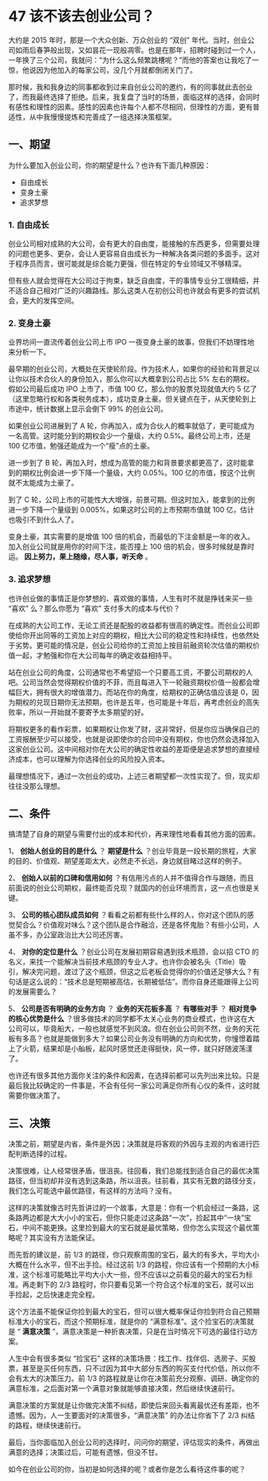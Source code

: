 
47 该不该去创业公司？
============

大约是 2015 年时，那是一个大众创新、万众创业的 “双创” 年代。当时，创业公司如雨后春笋般出现，又如昙花一现般凋零。也是在那年，招聘时碰到过一个人，一年换了三个公司，我就问：“为什么这么频繁跳槽呢？”而他的答案也让我吃了一惊，他说因为他加入的每家公司，没几个月就都倒闭关门了。

那时候，我和我身边的同事都收到过来自创业公司的邀约，有的同事就此去创业了，而我最终选择了拒绝。后来，我复盘了当时的场景，面临这样的选择，会同时有感性和理性的因素。感性的因素也许每个人都不尽相同，但理性的方面，更有普适性，从中我慢慢提炼和完善成了一组选择决策框架。

一、期望
----

为什么要加入创业公司，你的期望是什么？也许有下面几种原因：

* 自由成长
* 变身土豪
* 追求梦想

### 1. 自由成长

创业公司相对成熟的大公司，会有更大的自由度，能接触的东西更多，但需要处理的问题也更多、更杂，会让人更容易自由成长为一种解决各类问题的多面手。这对于程序员而言，很可能就是综合能力更强，但在特定的专业领域又不够精深。

但有些人就会觉得在大公司过于拘束，缺乏自由度，干的事情专业分工很精细，并不适合自己相对广泛的兴趣路线。那么这类人在初创公司也许就会有更多的尝试机会，更大的发挥空间。

### 2. 变身土豪

业界坊间一直流传着创业公司上市 IPO 一夜变身土豪的故事，但我们不妨理性地来分析一下。

最早期的创业公司，大概处在天使轮阶段。作为技术人，如果你的经验和背景足以让你以技术合伙人的身份加入，那么你可以大概拿到公司占比 5% 左右的期权。假如公司最后成功 IPO 上市了，市值 100 亿，那么你的股票兑现就值大约 5 亿了（这里忽略行权和各类税务成本），成功变身土豪。但关键点在于，从天使轮到上市途中，统计数据上显示会倒下 99% 的创业公司。

如果创业公司进展到了 A 轮，你再加入，成为合伙人的概率就低了，更可能成为一名高管。这时能分到的期权会少一个量级，大约 0.5%。最终公司上市，还是 100 亿市值，勉强还能成为一个“瘦”点的土豪。

进一步到了 B 轮，再加入时，想成为高管的能力和背景要求都更高了，这时能拿到的期权比例会进一步下降一个量级，大约 0.05%。100 亿的市值，按这个比例就不太能成为土豪了。

到了 C 轮，公司上市的可能性大大增强，前景可期。但这时加入，能拿到的比例进一步下降一个量级到 0.005%，如果这时公司的上市预期市值就 100 亿，估计也吸引不到什么人了。

变身土豪，其实需要的是增值 100 倍的机会，而最低的下注金额是一年的收入。加入创业公司就是用你的时间下注，能否撞上 100 倍的机会，很多时候就是靠时运。  **因上努力，果上随缘，尽人事，听天命** 。

### 3. 追求梦想

也许创业做的事情正是你梦想的、喜欢做的事情，人生有时不就是挣钱来买一些 “喜欢” 么？那么你愿为 “喜欢” 支付多大的成本与代价？

在成熟的大公司工作，无论工资还是配股的收益都有很高的确定性。而创业公司即使给你开出同等的工资加上对应的期权，相比大公司的稳定性和持续性，也依然处于劣势。更可能的情况是，创业公司给你的工资加上按目前融资轮次估值的期权价值一起，才勉强和你在大公司每年的确定收益相持平。

站在创业公司的角度，公司通常也不希望招一个只要高工资，不要公司期权的人吧。公司当然会觉得期权价值的不菲，而且每进入下一轮融资期权价值一般都会增幅巨大，拥有很大的增值潜力。而站在你的角度，给期权的正确估值应该是 0，因为期权的兑现日期你无法预期，也许是五年，也可能是十年后，再考虑创业的高失败率，所以一开始就不要寄予太多期望的好。

将期权更多的看作彩票，如果期权让你发了财，这非常好，但是你应当确保自己的工资报酬至少可以接受，也就是说即使你的合同中没有期权，你也仍然会选择加入这家创业公司。这中间相对你在大公司的确定性收益的差距便是追求梦想的直接经济成本，也可以理解为你选择创业的风险投入资本。

最理想情况下，通过一次创业的成功，上述三者期望都一次性实现了。但，现实却往往没那么理想。

二、条件
----

搞清楚了自身的期望与需要付出的成本和代价，再来理性地看看其他方面的因素。

1、  **创始人创业的目的是什么** ？  **期望是什么** ？创业毕竟是一段长期的旅程，大家的目的、价值观、期望差距太大，必然走不长远，身边就目睹过这样的例子。

2、  **创始人以前的口碑和信用如何** ？有信用污点的人并不值得合作与跟随，而且前面说的创业公司期权，最终能否兑现？就国内的创业环境而言，这一点也很是关键。

3、  **公司的核心团队成员如何** ？看看之前都有些什么样的人，你对这个团队的感觉契合么？价值观对味么？这个团队是合作融洽，还是各怀鬼胎？有些小公司，人虽不多，办公室政治比大公司还厉害。

4、  **对你的定位是什么** ？创业公司在发展初期容易遇到技术瓶颈，会以招 CTO 的名义，来找一个能解决当前技术瓶颈的专业人才。也许你会被名头（Title）吸引，解决完问题，渡过了这个瓶颈，但这之后老板会觉得你的价值还足够大么？有句话是这么说的：“技术总是短期被高估，长期被低估”。而你自身还能跟得上公司的发展需要么？

5、  **公司是否有明确的业务方向** ？  **业务的天花板多高** ？  **有哪些对手** ？  **相对竞争的核心优势是什么** ？很多做技术的同学都不太关心业务的商业模式，也许这在大公司可以，毕竟船大，一般也就感觉不到风浪。但在创业公司则不然，业务的天花板有多高？也就是能做到多大？如果公司业务没有明确的方向和优势，你憧憬着踏上了火箭，结果却是小舢板，起风时感觉还走得挺快，风一停，就只好随波荡漾了。

也许还有很多其他方面你关注的条件和因素，在选择前都可以先列出来比较。只是最后我比较确定的一件事是，不会有任何一家公司满足你所有心仪的条件，这时就需要你做决策了。

三、决策
----

决策之前，期望是内省，条件是外因；决策就是将客观的外因与主观的内省进行匹配判断选择的过程。

决策很难，让人经常很矛盾，很沮丧。往回看，我们总能找到适合自己的最优决策路径，但当初却并没有选到这条路，所以沮丧。往前看，其实有无数的路径分支，我们怎么可能选中最优路径，有这样的方法吗？没有。

这样的决策就像古时先哲讲过的一个故事，大意是：你有一个机会经过一条路，这条路两边都是大大小小的宝石，但你只能走过这条路“一次”，捡起其中“一块”宝石，中间不能更换。这里捡到最大的宝石就是最优策略，但你怎么实现这个最优策略呢？其实没有方法能保证。

而先哲的建议是，前 1/3 的路径，你只观察周围的宝石，最大的有多大，平均大小大概在什么水平，但不出手捡。经过这前 1/3 的路程，你应该有一个预期的大小标准，这个标准可能略比平均大小大一些，但不应该以之前看见的最大的宝石为标准。再走剩下的 2/3 路程时，你只要看见第一个符合这个标准的宝石，就可以出手捡起，之后快速走完全程。

这个方法虽不能保证你捡到最大的宝石，但可以很大概率保证你捡到符合自己预期标准大小的宝石，而这个预期标准，就是你的 “满意标准”。这个捡宝石的决策就是 “  **满意决策** ”，满意决策是一种折衷决策，只是在当时情况下可选的最佳行动方案。

人生中会有很多类似 “捡宝石” 这样的决策场景：找工作、找伴侣、选房子、买股票，甚至是买任何东西，只不过因为其中大部分东西的购买支付代价低，所以你不会有太大的决策压力。前 1/3 的路程就是让你在决策前充分观察、调研、确定你的满意标准，之后面对第一个满意对象就能够直接决策，然后继续快速前行。

满意决策的方案就是让你做完决策不纠结，即使后来回头看离最优还有差距，也不遗憾。因为，人一生要面对的决策很多，“满意决策” 的办法让你省下了 2/3 纠结的路程，继续快速前行。

最后，当你面临加入创业公司的选择时，问问你的期望，评估现实的条件，再做出满意的选择；决策过后，可能有遗憾，但没不甘。

如今在创业公司的你，当初是如何选择的呢？或者你是怎么看待这件事的呢？
